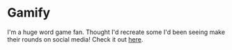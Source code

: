 # Gamify
I'm a huge word game fan. Thought I'd recreate some I'd been seeing make their rounds on social media! Check it out [here](https://gamify-6xjm7fmigq-el.a.run.app/).